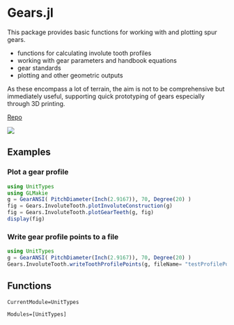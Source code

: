 # Gears.jl
This package provides basic functions for working with and plotting spur gears.


* functions for calculating involute tooth profiles
* working with gear parameters and handbook equations
* gear standards
* plotting and other geometric outputs

As these encompass a lot of terrain, the aim is not to be comprehensive but immediately useful, supporting quick prototyping of gears especially through 3D printing.

[Repo](https://github.com/mechanomy/Gears.jl)

![](./gear.png)

## Examples

### Plot a gear profile
```julia
using UnitTypes
using GLMakie
g = GearANSI( PitchDiameter(Inch(2.9167)), 70, Degree(20) ) 
fig = Gears.InvoluteTooth.plotInvoluteConstruction(g)
fig = Gears.InvoluteTooth.plotGearTeeth(g, fig)
display(fig)
```

### Write gear profile points to a file
```julia
using UnitTypes
g = GearANSI( PitchDiameter(Inch(2.9167)), 70, Degree(20) ) 
Gears.InvoluteTooth.writeToothProfilePoints(g, fileName= "testProfilePoints.txt") 
```

## Functions

```@meta
CurrentModule=UnitTypes
```

```@autodocs
Modules=[UnitTypes]
```

